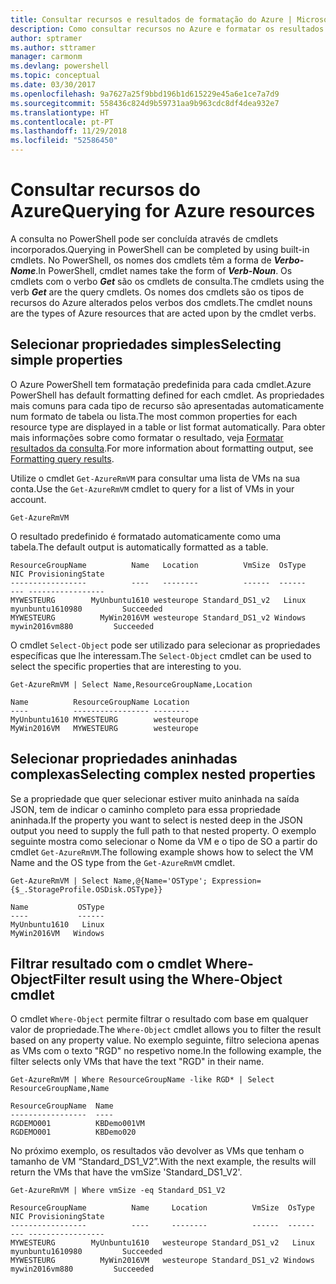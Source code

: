 ```yaml
---
title: Consultar recursos e resultados de formatação do Azure | Microsoft Docs
description: Como consultar recursos no Azure e formatar os resultados.
author: sptramer
ms.author: sttramer
manager: carmonm
ms.devlang: powershell
ms.topic: conceptual
ms.date: 03/30/2017
ms.openlocfilehash: 9a7627a25f9bbd196b1d615229e45a6e1ce7a7d9
ms.sourcegitcommit: 558436c824d9b59731aa9b963cdc8df4dea932e7
ms.translationtype: HT
ms.contentlocale: pt-PT
ms.lasthandoff: 11/29/2018
ms.locfileid: "52586450"
---
```

# <a name="querying-for-azure-resources"></a><span data-ttu-id="b7507-103">Consultar recursos do Azure</span><span class="sxs-lookup"><span data-stu-id="b7507-103">Querying for Azure resources</span></span>

<span data-ttu-id="b7507-104">A consulta no PowerShell pode ser concluída através de cmdlets incorporados.</span><span class="sxs-lookup"><span data-stu-id="b7507-104">Querying in PowerShell can be completed by using built-in cmdlets.</span></span> <span data-ttu-id="b7507-105">No PowerShell, os nomes dos cmdlets têm a forma de  **_Verbo-Nome_**.</span><span class="sxs-lookup"><span data-stu-id="b7507-105">In PowerShell, cmdlet names take the form of **_Verb-Noun_**.</span></span> <span data-ttu-id="b7507-106">Os cmdlets com o verbo **_Get_** são os cmdlets de consulta.</span><span class="sxs-lookup"><span data-stu-id="b7507-106">The cmdlets using the verb **_Get_** are the query cmdlets.</span></span> <span data-ttu-id="b7507-107">Os nomes dos cmdlets são os tipos de recursos do Azure alterados pelos verbos dos cmdlets.</span><span class="sxs-lookup"><span data-stu-id="b7507-107">The cmdlet nouns are the types of Azure resources that are acted upon by the cmdlet verbs.</span></span>

## <a name="selecting-simple-properties"></a><span data-ttu-id="b7507-108">Selecionar propriedades simples</span><span class="sxs-lookup"><span data-stu-id="b7507-108">Selecting simple properties</span></span>

<span data-ttu-id="b7507-109">O Azure PowerShell tem formatação predefinida para cada cmdlet.</span><span class="sxs-lookup"><span data-stu-id="b7507-109">Azure PowerShell has default formatting defined for each cmdlet.</span></span> <span data-ttu-id="b7507-110">As propriedades mais comuns para cada tipo de recurso são apresentadas automaticamente num formato de tabela ou lista.</span><span class="sxs-lookup"><span data-stu-id="b7507-110">The most common properties for each resource type are displayed in a table or list format automatically.</span></span> <span data-ttu-id="b7507-111">Para obter mais informações sobre como formatar o resultado, veja [Formatar resultados da consulta](formatting-output.md).</span><span class="sxs-lookup"><span data-stu-id="b7507-111">For more information about formatting output, see [Formatting query results](formatting-output.md).</span></span>

<span data-ttu-id="b7507-112">Utilize o cmdlet `Get-AzureRmVM` para consultar uma lista de VMs na sua conta.</span><span class="sxs-lookup"><span data-stu-id="b7507-112">Use the `Get-AzureRmVM` cmdlet to query for a list of VMs in your account.</span></span>

```powershell-interactive
Get-AzureRmVM
```

<span data-ttu-id="b7507-113">O resultado predefinido é formatado automaticamente como uma tabela.</span><span class="sxs-lookup"><span data-stu-id="b7507-113">The default output is automatically formatted as a table.</span></span>

```output
ResourceGroupName          Name   Location          VmSize  OsType              NIC ProvisioningState
-----------------          ----   --------          ------  ------              --- -----------------
MYWESTEURG        MyUnbuntu1610 westeurope Standard_DS1_v2   Linux myunbuntu1610980         Succeeded
MYWESTEURG          MyWin2016VM westeurope Standard_DS1_v2 Windows   mywin2016vm880         Succeeded
```

<span data-ttu-id="b7507-114">O cmdlet `Select-Object` pode ser utilizado para selecionar as propriedades específicas que lhe interessam.</span><span class="sxs-lookup"><span data-stu-id="b7507-114">The `Select-Object` cmdlet can be used to select the specific properties that are interesting to you.</span></span>

```powershell-interactive
Get-AzureRmVM | Select Name,ResourceGroupName,Location
```

```output
Name          ResourceGroupName Location
----          ----------------- --------
MyUnbuntu1610 MYWESTEURG        westeurope
MyWin2016VM   MYWESTEURG        westeurope
```

## <a name="selecting-complex-nested-properties"></a><span data-ttu-id="b7507-115">Selecionar propriedades aninhadas complexas</span><span class="sxs-lookup"><span data-stu-id="b7507-115">Selecting complex nested properties</span></span>

<span data-ttu-id="b7507-116">Se a propriedade que quer selecionar estiver muito aninhada na saída JSON, tem de indicar o caminho completo para essa propriedade aninhada.</span><span class="sxs-lookup"><span data-stu-id="b7507-116">If the property you want to select is nested deep in the JSON output you need to supply the full path to that nested property.</span></span> <span data-ttu-id="b7507-117">O exemplo seguinte mostra como selecionar o Nome da VM e o tipo de SO a partir do cmdlet `Get-AzureRmVM`.</span><span class="sxs-lookup"><span data-stu-id="b7507-117">The following example shows how to select the VM Name and the OS type from the `Get-AzureRmVM` cmdlet.</span></span>

```powershell-interactive
Get-AzureRmVM | Select Name,@{Name='OSType'; Expression={$_.StorageProfile.OSDisk.OSType}}
```

```output
Name           OSType
----           ------
MyUnbuntu1610   Linux
MyWin2016VM   Windows
```

## <a name="filter-result-using-the-where-object-cmdlet"></a><span data-ttu-id="b7507-118">Filtrar resultado com o cmdlet Where-Object</span><span class="sxs-lookup"><span data-stu-id="b7507-118">Filter result using the Where-Object cmdlet</span></span>

<span data-ttu-id="b7507-119">O cmdlet `Where-Object` permite filtrar o resultado com base em qualquer valor de propriedade.</span><span class="sxs-lookup"><span data-stu-id="b7507-119">The `Where-Object` cmdlet allows you to filter the result based on any property value.</span></span> <span data-ttu-id="b7507-120">No exemplo seguinte, filtro seleciona apenas as VMs com o texto "RGD" no respetivo nome.</span><span class="sxs-lookup"><span data-stu-id="b7507-120">In the following example, the filter selects only VMs that have the text "RGD" in their name.</span></span>

```powershell-interactive
Get-AzureRmVM | Where ResourceGroupName -like RGD* | Select ResourceGroupName,Name
```

```output
ResourceGroupName  Name
-----------------  ----
RGDEMO001          KBDemo001VM
RGDEMO001          KBDemo020
```

<span data-ttu-id="b7507-121">No próximo exemplo, os resultados vão devolver as VMs que tenham o tamanho de VM “Standard_DS1_V2”.</span><span class="sxs-lookup"><span data-stu-id="b7507-121">With the next example, the results will return the VMs that have the vmSize 'Standard_DS1_V2'.</span></span>

```powershell-interactive
Get-AzureRmVM | Where vmSize -eq Standard_DS1_V2
```

```output
ResourceGroupName          Name     Location          VmSize  OsType              NIC ProvisioningState
-----------------          ----     --------          ------  ------              --- -----------------
MYWESTEURG        MyUnbuntu1610   westeurope Standard_DS1_v2   Linux myunbuntu1610980         Succeeded
MYWESTEURG          MyWin2016VM   westeurope Standard_DS1_v2 Windows   mywin2016vm880         Succeeded
```
